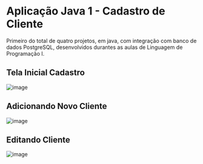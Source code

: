 # Aplicação Java 1 - Cadastro de Cliente
Primeiro do total de quatro projetos, em java, com integração com banco de dados PostgreSQL, desenvolvidos durantes as aulas de Linguagem de Programação I.

## Tela Inicial Cadastro
![image](https://github.com/LeonardoSanga/Aplica-oJava01_CadastroCliente/assets/100099053/7515dd1b-ac6e-46f9-8d55-7da7af8acb44)


## Adicionando Novo Cliente
![image](https://github.com/LeonardoSanga/Aplica-oJava01_CadastroCliente/assets/100099053/8454a20b-cb32-4bc8-8080-d0c2e2643705)


## Editando Cliente
![image](https://github.com/LeonardoSanga/Aplica-oJava01_CadastroCliente/assets/100099053/3caebd98-e519-4702-846a-f02b236bb428)

